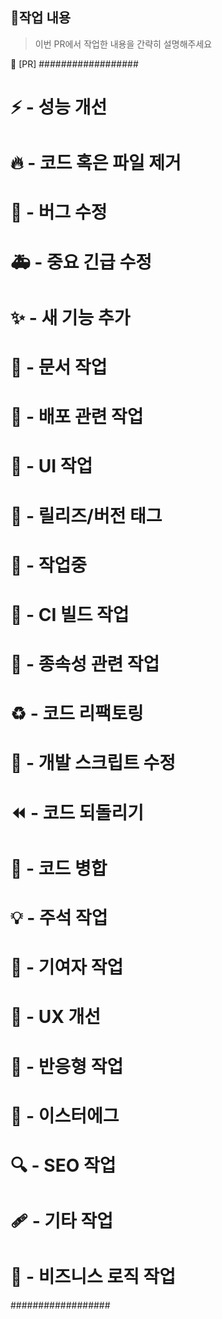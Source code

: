<!-- 👇 아래 형식을 복사하여 PR 제목으로 사용하세요 -->

## 📝작업 내용

> 이번 PR에서 작업한 내용을 간략히 설명해주세요

🔀 [PR]
##################
# ⚡️ - 성능 개선
# 🔥 - 코드 혹은 파일 제거
# 🐛 - 버그 수정
# 🚑 - 중요 긴급 수정
# ✨ - 새 기능 추가
# 📝 - 문서 작업
# 🚀 - 배포 관련 작업
# 💄 - UI 작업
# 🔖 - 릴리즈/버전 태그
# 🚧 - 작업중
# 💚 - CI 빌드 작업
# 📌 - 종속성 관련 작업
# ♻️ - 코드 리팩토링
# 🔨 - 개발 스크립트 수정
# ⏪ - 코드 되돌리기
# 🔀 - 코드 병합
# 💡 - 주석 작업
# 👥 - 기여자 작업
# 🚸 - UX 개선
# 📱 - 반응형 작업
# 🥚 - 이스터에그
# 🔍 - SEO 작업
# 🩹 - 기타 작업
# 👔 - 비즈니스 로직 작업
##################

